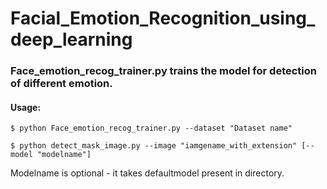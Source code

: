 # Facial_Emotion_Recognition_using_deep_learning

### Face_emotion_recog_trainer.py trains the model for detection of different emotion.

#### Usage:
    
    $ python Face_emotion_recog_trainer.py --dataset "Dataset name"
    
    $ python detect_mask_image.py --image "iamgename_with_extension" [--model "modelname"]
    
Modelname is optional - it takes defaultmodel present in directory.
